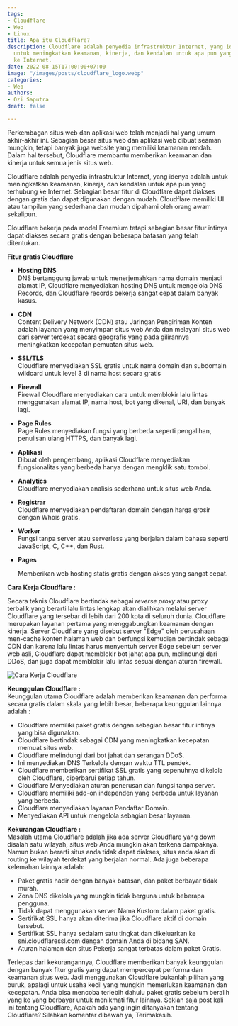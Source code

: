 ```yaml
---
tags:
- Cloudflare
- Web
- Linux
title: Apa itu Cloudflare?
description: Cloudflare adalah penyedia infrastruktur Internet, yang idenya adalah
  untuk meningkatkan keamanan, kinerja, dan kendalan untuk apa pun yang terhubung
  ke Internet.
date: 2022-08-15T17:00:00+07:00
image: "/images/posts/cloudflare_logo.webp"
categories:
- Web
authors:
- Ozi Saputra
draft: false

---
```

Perkembagan situs web dan aplikasi web telah menjadi hal yang umum akhir-akhir ini. Sebagian besar situs web dan aplikasi web dibuat seaman mungkin, tetapi banyak juga website yang memiliki keamanan rendah. Dalam hal tersebut, Cloudflare membantu memberikan keamanan dan kinerja untuk semua jenis situs web.

Cloudflare adalah penyedia infrastruktur Internet, yang idenya adalah untuk meningkatkan keamanan, kinerja, dan kendalan untuk apa pun yang terhubung ke Internet. Sebagian besar fitur di Cloudflare dapat diakses dengan gratis dan dapat digunakan dengan mudah. Cloudflare memiliki UI atau tampilan yang sederhana dan mudah dipahami oleh orang awam sekalipun.

Cloudflare bekerja pada model Freemium tetapi sebagian besar fitur intinya dapat diakses secara gratis dengan beberapa batasan yang telah ditentukan.

**Fitur gratis  Cloudflare**

* **Hosting DNS**  
  DNS bertanggung jawab untuk menerjemahkan nama domain menjadi alamat IP, Cloudflare menyediakan hosting DNS untuk mengelola DNS Records, dan Cloudflare records bekerja sangat cepat dalam banyak kasus.
* **CDN**  
  Content Delivery Network (CDN) atau Jaringan Pengiriman Konten adalah layanan yang menyimpan situs web Anda dan melayani situs web dari server terdekat secara geografis yang pada gilirannya meningkatkan kecepatan pemuatan situs web.
* **SSL/TLS**  
  Cloudflare menyediakan SSL gratis untuk nama domain dan subdomain wildcard untuk level 3 di nama host secara gratis
* **Firewall**  
  Firewall Cloudflare menyediakan cara untuk memblokir lalu lintas menggunakan alamat IP, nama host, bot yang dikenal, URI, dan banyak lagi.
* **Page Rules**  
  Page Rules menyediakan fungsi yang berbeda seperti pengalihan, penulisan ulang HTTPS, dan banyak lagi.
* **Aplikasi**  
  Dibuat oleh pengembang, aplikasi Cloudflare menyediakan fungsionalitas yang berbeda hanya dengan mengklik satu tombol.
* **Analytics**  
  Cloudflare menyediakan analisis sederhana untuk situs web Anda.
* **Registrar**  
  Cloudflare menyediakan pendaftaran domain dengan harga grosir dengan Whois gratis.
* **Worker**  
  Fungsi tanpa server atau serverless yang berjalan dalam bahasa seperti JavaScript, C, C++, dan Rust.
* **Pages**

  Memberikan web hosting statis gratis dengan akses yang sangat cepat.

**Cara Kerja Cloudflare :**

Secara teknis Cloudflare bertindak sebagai _reverse proxy_ atau proxy terbalik yang berarti lalu lintas lengkap akan dialihkan melalui server Cloudflare yang tersebar di lebih dari 200 kota di seluruh dunia. Cloudflare merupakan layanan pertama yang menggabungkan keamanan dengan kinerja. Server Cloudflare yang disebut server "Edge" oleh perusahaan men-cache konten halaman web dan berfungsi kemudian bertindak sebagai CDN dan karena lalu lintas harus menyentuh server Edge sebelum server web asli, Cloudflare dapat memblokir bot jahat apa pun, melindungi dari DDoS, dan juga dapat memblokir lalu lintas sesuai dengan aturan firewall.

![Cara Kerja Cloudflare](/images/posts/cara-kerja-cloudflare.png "Cara Kerja Cloudflare")

**Keunggulan Cloudflare :**  
Keunggulan utama Cloudflare adalah memberikan keamanan dan performa secara gratis dalam skala yang lebih besar, beberapa keunggulan lainnya adalah :

* Cloudflare memiliki paket gratis dengan sebagian besar fitur intinya yang bisa digunakan.
* Cloudflare bertindak sebagai CDN yang meningkatkan kecepatan memuat situs web.
* Cloudflare melindungi dari bot jahat dan serangan DDoS.
* Ini menyediakan DNS Terkelola dengan waktu TTL pendek.
* Cloudflare memberikan sertifikat SSL gratis yang sepenuhnya dikelola oleh Cloudflare, diperbarui setiap tahun.
* Cloudflare Menyediakan aturan penerusan dan fungsi tanpa server.
* Cloudflare memiliki add-on independen yang berbeda untuk layanan yang berbeda.
* Cloudflare menyediakan layanan Pendaftar Domain.
* Menyediakan API untuk mengelola sebagian besar layanan.

**Kekurangan Cloudflare :**  
Masalah utama Cloudflare adalah jika ada server Cloudflare yang down disalah satu wilayah, situs web Anda mungkin akan terkena dampaknya. Namun bukan berarti situs anda tidak dapat diakses, situs anda akan di routing ke wilayah terdekat yang berjalan normal. Ada juga beberapa kelemahan lainnya adalah:

* Paket gratis hadir dengan banyak batasan, dan paket berbayar tidak murah.
* Zona DNS dikelola yang mungkin tidak berguna untuk beberapa pengguna.
* Tidak dapat menggunakan server Nama Kustom dalam paket gratis.
* Sertifikat SSL hanya akan diterima jika Cloudflare aktif di domain tersebut.
* Sertifikat SSL hanya sedalam satu tingkat dan dikeluarkan ke sni.cloudflaressl.com dengan domain Anda di bidang SAN.
* Aturan halaman dan situs Pekerja sangat terbatas dalam paket Gratis.

Terlepas dari kekurangannya, Cloudflare memberikan banyak keunggulan dengan banyak fitur gratis yang dapat mempercepat performa dan keamanan situs web. Jadi menggunakan Cloudflare bukanlah pilihan yang buruk, apalagi untuk usaha kecil yang mungkin memerlukan keamanan dan kecepatan. Anda bisa mencoba terlebih dahulu paket gratis sebelum beralih yang ke yang berbayar untuk menikmati fitur lainnya. Sekian saja post kali ini tentang Cloudflare, Apakah ada yang ingin ditanyakan tentang Cloudflare? Silahkan komentar dibawah ya, Terimakasih.
